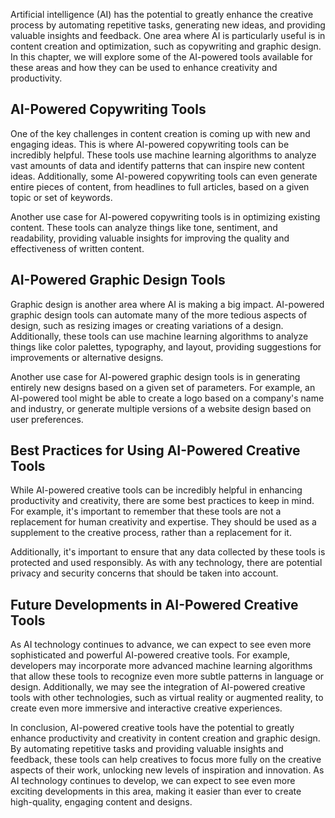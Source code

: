 
Artificial intelligence (AI) has the potential to greatly enhance the creative process by automating repetitive tasks, generating new ideas, and providing valuable insights and feedback. One area where AI is particularly useful is in content creation and optimization, such as copywriting and graphic design. In this chapter, we will explore some of the AI-powered tools available for these areas and how they can be used to enhance creativity and productivity.

AI-Powered Copywriting Tools
----------------------------

One of the key challenges in content creation is coming up with new and engaging ideas. This is where AI-powered copywriting tools can be incredibly helpful. These tools use machine learning algorithms to analyze vast amounts of data and identify patterns that can inspire new content ideas. Additionally, some AI-powered copywriting tools can even generate entire pieces of content, from headlines to full articles, based on a given topic or set of keywords.

Another use case for AI-powered copywriting tools is in optimizing existing content. These tools can analyze things like tone, sentiment, and readability, providing valuable insights for improving the quality and effectiveness of written content.

AI-Powered Graphic Design Tools
-------------------------------

Graphic design is another area where AI is making a big impact. AI-powered graphic design tools can automate many of the more tedious aspects of design, such as resizing images or creating variations of a design. Additionally, these tools can use machine learning algorithms to analyze things like color palettes, typography, and layout, providing suggestions for improvements or alternative designs.

Another use case for AI-powered graphic design tools is in generating entirely new designs based on a given set of parameters. For example, an AI-powered tool might be able to create a logo based on a company's name and industry, or generate multiple versions of a website design based on user preferences.

Best Practices for Using AI-Powered Creative Tools
--------------------------------------------------

While AI-powered creative tools can be incredibly helpful in enhancing productivity and creativity, there are some best practices to keep in mind. For example, it's important to remember that these tools are not a replacement for human creativity and expertise. They should be used as a supplement to the creative process, rather than a replacement for it.

Additionally, it's important to ensure that any data collected by these tools is protected and used responsibly. As with any technology, there are potential privacy and security concerns that should be taken into account.

Future Developments in AI-Powered Creative Tools
------------------------------------------------

As AI technology continues to advance, we can expect to see even more sophisticated and powerful AI-powered creative tools. For example, developers may incorporate more advanced machine learning algorithms that allow these tools to recognize even more subtle patterns in language or design. Additionally, we may see the integration of AI-powered creative tools with other technologies, such as virtual reality or augmented reality, to create even more immersive and interactive creative experiences.

In conclusion, AI-powered creative tools have the potential to greatly enhance productivity and creativity in content creation and graphic design. By automating repetitive tasks and providing valuable insights and feedback, these tools can help creatives to focus more fully on the creative aspects of their work, unlocking new levels of inspiration and innovation. As AI technology continues to develop, we can expect to see even more exciting developments in this area, making it easier than ever to create high-quality, engaging content and designs.
